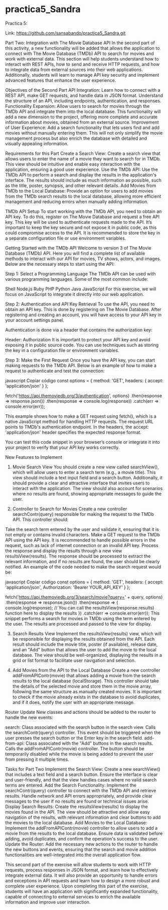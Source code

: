 # practica5_Sandra

Practica 5:

Link: https://github.com/sansabando/practica5_Sandra.git

Part Two: Integration with The Movie Database API
In the second part of this activity, a new functionality will be added that allows the application to connect with The Movie Database (TMDb) API to search for movies and work with external data. This section will help students understand how to interact with REST APIs, how to send and receive HTTP requests, and how to integrate data from external sources into their web applications. Additionally, students will learn to manage API key security and implement advanced features that enhance the user experience.



Objectives of the Second Part
API Integration: Learn how to connect with a REST API, make GET requests, and handle data in JSON format. Understand the structure of an API, including endpoints, authentication, and responses.
Functionality Expansion: Allow users to search for movies through the TMDb API and integrate them into the local database. This functionality will add a new dimension to the project, offering more complete and accurate information about movies, obtained from an external source.
Improvement of User Experience: Add a search functionality that lets users find and add movies without manually entering them. This will not only simplify the movie management process but also enrich the database with detailed and visually appealing information.


Requirements for this Part
Create a Search View: Create a search view that allows users to enter the name of a movie they want to search for in TMDb. This view should be intuitive and enable easy interaction with the application, ensuring a good user experience.
Use the TMDb API: Use the TMDb API to perform a search and display the results in the application's interface. The results should include as much information as possible, such as the title, poster, synopsis, and other relevant details.
Add Movies from TMDb to the Local Database: Provide an option for users to add movies from the TMDb search results to the local database, allowing more efficient management and reducing errors when manually adding information.


TMDb API Setup
To start working with the TMDb API, you need to obtain an API key. To do this, register on The Movie Database and request a free API key. This key will be used to authenticate requests made to the API. It’s important to keep the key secure and not expose it in public code, as this could compromise access to the API. It is recommended to store the key in a separate configuration file or use environment variables.



Getting Started with the TMDb API
Welcome to version 3 of The Movie Database (TMDb) API. Here you will find a complete list of available methods to interact with our API for movies, TV shows, actors, and images. Below are the necessary steps to start using the API:



Step 1: Select a Programming Language
The TMDb API can be used with various programming languages. Some of the most common include:

Shell
Node.js
Ruby
PHP
Python
Java
JavaScript
For this exercise, we will focus on JavaScript to integrate it directly into our web application.



Step 2: Authentication and API Key Retrieval
To use the API, you need to obtain an API key. This is done by registering on The Movie Database. After registering and creating an account, you will have access to your API key in your account settings panel.

Authentication is done via a header that contains the authorization key:

Header: Authorization
It is important to protect your API key and avoid exposing it in public source code. You can use techniques such as storing the key in a configuration file or environment variables.



Step 3: Make the First Request
Once you have the API key, you can start making requests to the TMDb API. Below is an example of how to make a request to authenticate and test the connection:

javascript
Copiar código
const options = {
  method: 'GET',
  headers: {
    accept: 'application/json'
  }
};
 
fetch('https://api.themoviedb.org/3/authentication', options)
  .then(response => response.json())
  .then(response => console.log(response))
  .catch(err => console.error(err));
 
This example shows how to make a GET request using fetch(), which is a native JavaScript method for handling HTTP requests. The request URL points to TMDb's authentication endpoint. In the headers, the accept: 'application/json' header specifies the expected response format.

You can test this code snippet in your browser’s console or integrate it into your project to verify that your API key works correctly.





New Features to Implement


1. Movie Search View
You should create a new view called searchView(), which will allow users to enter a search term (e.g., a movie title). This view should include a text input field and a search button. Additionally, it should provide a clear and attractive interface that invites users to interact with the application. The view should also account for scenarios where no results are found, showing appropriate messages to guide the user.



2. Controller to Search for Movies
Create a new controller searchContr(query) responsible for making the request to the TMDb API. This controller should:

Take the search term entered by the user and validate it, ensuring that it is not empty or contains invalid characters.
Make a GET request to the TMDb API using the API key. It is recommended to handle possible errors in the request, such as lack of internet connection or an invalid API key.
Process the response and display the results through a new view resultsView(results). The response should be processed to extract the relevant information, and if no results are found, the user should be clearly notified.
An example of the code needed to make the search request would be:

javascript
Copiar código
const options = {
  method: 'GET',
  headers: {
    accept: 'application/json',
    Authorization: 'Bearer YOUR_API_KEY'
  }
};
 
fetch('https://api.themoviedb.org/3/search/movie?query=' + query, options)
  .then(response => response.json())
  .then(response => {
    console.log(response);
    // You can call the resultsView(response.results) function here to display the results
  })
  .catch(err => console.error(err));
This snippet performs a search for movies in TMDb using the term entered by the user. The results are processed and passed to the view for display.





3. Search Results View
Implement the resultsView(results) view, which will be responsible for displaying the results obtained from the API. Each result should include the movie title, poster (if available), release date, and an "Add" button that allows the user to add the movie to the local database. The view should be well-organized, displaying the results in a grid or list format to facilitate user navigation and selection.





4. Add Movies from the API to the Local Database
Create a new controller addFromAPIContr(movie) that allows adding a movie from the search results to the local database (localStorage). This controller should take the details of the selected movie and store them in the movie array, following the same structure as manually created movies. It is important to check if the movie already exists in the database to avoid duplicates, and if it does, notify the user with an appropriate message.





Router Update
New classes and actions should be added to the router to handle the new events:

search: Class associated with the search button in the search view. Calls the searchContr(query) controller. This event should be triggered when the user presses the search button or the Enter key in the search field.
add-from-api: Class associated with the "Add" buttons in the search results. Calls the addFromAPIContr(movie) controller. The button should be temporarily disabled while the movie is being added to prevent the user from pressing it multiple times.


Tasks for Part Two
Implement the Search View: Create a new searchView() that includes a text field and a search button. Ensure the interface is clear and user-friendly, and that the view handles cases where no valid search terms are entered.
Add the Search Functionality: Implement the searchContr(query) controller to connect with the TMDb API and retrieve results. Handle network and API errors appropriately, and provide clear messages to the user if no results are found or technical issues arise.
Display Search Results: Create the resultsView(results) to display the movies found in the API. The view should be attractive and allow easy navigation of the results, with relevant information and clear buttons to add the movies to the local database.
Add Movies to the Local Database: Implement the addFromAPIContr(movie) controller to allow users to add a movie from the results to the local database. Ensure data is validated before adding, avoid duplicates, and confirm the operation's success to the user.
Update the Router: Add the necessary new actions to the router to handle the new buttons and events, ensuring that the search and movie addition functionalities are well-integrated into the overall application flow.


This second part of the exercise will allow students to work with HTTP requests, process responses in JSON format, and learn how to effectively integrate external data. It will also provide an opportunity to handle errors and exceptions in API requests and learn how to design a more robust and complete user experience. Upon completing this part of the exercise, students will have an application with significantly expanded functionality, capable of connecting to external services to enrich the available information and improve user interaction.
